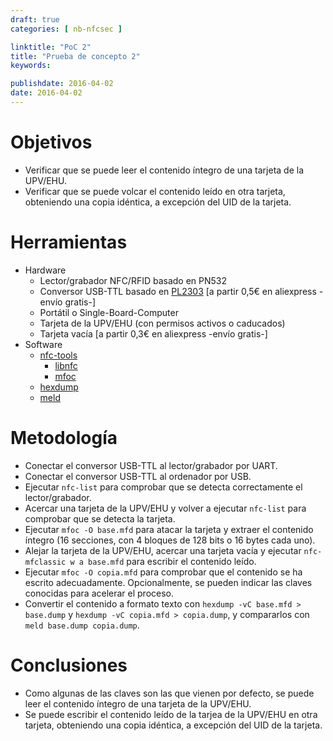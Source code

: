 ```yaml
---
draft: true
categories: [ nb-nfcsec ]

linktitle: "PoC 2"
title: "Prueba de concepto 2"
keywords: 

publishdate: 2016-04-02
date: 2016-04-02
---
```


# Objetivos

- Verificar que se puede leer el contenido íntegro de una tarjeta de la UPV/EHU.
- Verificar que se puede volcar el contenido leído en otra tarjeta, obteniendo una copia idéntica, a excepción del UID de la tarjeta.

# Herramientas

- Hardware
  - Lector/grabador NFC/RFID basado en PN532
  - Conversor USB-TTL basado en [PL2303](http://www.prolific.com.tw/US/ShowProduct.aspx?p_id=225&pcid=41) [a partir 0,5€ en aliexpress -envío gratis-]
  - Portátil o Single-Board-Computer
  - Tarjeta de la UPV/EHU (con permisos activos o caducados)
  - Tarjeta vacía [a partir 0,3€ en aliexpress -envío gratis-]
- Software
  - [nfc-tools](http://nfc-tools.org)
     - [libnfc](https://github.com/nfc-tools/libnfc)
     - [mfoc](https://github.com/nfc-tools/mfoc)
  - [hexdump](https://www.freebsd.org/cgi/man.cgi?query=hexdump&sektion=1)
  - [meld](http://meldmerge.org/)

# Metodología

- Conectar el conversor USB-TTL al lector/grabador por UART.
- Conectar el conversor USB-TTL al ordenador por USB.
- Ejecutar `nfc-list` para comprobar que se detecta correctamente el lector/grabador.
- Acercar una tarjeta de la UPV/EHU y volver a ejecutar `nfc-list` para comprobar que se detecta la tarjeta.
- Ejecutar `mfoc -O base.mfd` para atacar la tarjeta y extraer el contenido íntegro (16 secciones, con 4 bloques de 128 bits o 16 bytes cada uno).
- Alejar la tarjeta de la UPV/EHU, acercar una tarjeta vacía y ejecutar `nfc-mfclassic w a base.mfd` para escribir el contenido leído.
- Ejecutar `mfoc -O copia.mfd` para comprobar que el contenido se ha escrito adecuadamente. Opcionalmente, se pueden indicar las claves conocidas para acelerar el proceso.
- Convertir el contenido a formato texto con `hexdump -vC base.mfd > base.dump` y `hexdump -vC copia.mfd > copia.dump`, y compararlos con `meld base.dump copia.dump`.
 
# Conclusiones

- Como algunas de las claves son las que vienen por defecto, se puede leer el contenido íntegro de una tarjeta de la UPV/EHU.
- Se puede escribir el contenido leído de la tarjea de la UPV/EHU en otra tarjeta, obteniendo una copia idéntica, a excepción del UID de la tarjeta.
